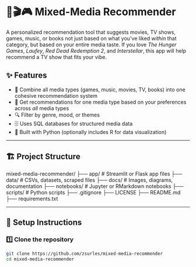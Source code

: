 # 🎵🎬🎮 Mixed-Media Recommender

A personalized recommendation tool that suggests movies, TV shows, games, music, or books not just based on what you've liked *within* that category, but based on your entire media taste. If you love *The Hunger Games*, *Laufey*, *Red Dead Redemption 2*, and *Interstellar*, this app will help recommend a TV show that fits your vibe.

## ✨ Features
- 🔗 Combine all media types (games, music, movies, TV, books) into one cohesive recommendation system
- 🎯 Get recommendations for one media type based on your preferences across *all* media types
- 🔍 Filter by genre, mood, or themes
- 🗄️ Uses SQL databases for structured media data
- 🐍 Built with Python (optionally includes R for data visualization)

---

## 🏗️ Project Structure

mixed-media-recommender/
├── app/			# Streamlit or Flask app files
├── data/			# CSVs, datasets, scraped files
├── docs/			# Images, diagrams, documentation
├── notebooks/		# Jupyter or RMarkdown notebooks
├── scripts/		# Python scripts
├── .gitignore
├── LICENSE
├── README.md
├── requirements.txt


---

## 🚀 Setup Instructions

### 1️⃣ Clone the repository
```bash
git clone https://github.com/zsurles/mixed-media-recommender
cd mixed-media-recommender
```